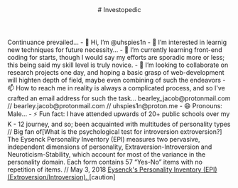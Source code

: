 <DOCUTYPE html>
<html>
<body>
  <header> # Investopedic</header>
Continuance prevailed...
- 👋 Hi, I’m @uhspies1n
- 👀 I’m interested in learnig new techniques for future necessity...
- 🌱 I’m currently learning front-end coding for starts, though I would say my efforts are sporadic more or less; this being said my skill level is truly novice.
- 💞️ I’m looking to collaborate on research projects one day, and hoping a basic grasp of web-development will highten depth of field, maybe even combining of such the endeavors 
- 📫 How to reach me in reality is always a complicated process, and so I've crafted an email address for such the task... bearley_jacob@protonmail.com // bearley.jacob@protonmail.com // uhspies1n@proton.me
- 😄 Pronouns: Male...
- ⚡ Fun fact: I have attended upwards of 20+ public schools over my K - 12 journey, and so; been acquainted with multitudes of personality types // Big fan of[What is the psychological test for introversion extroversion?]
The Eysenck Personality Inventory (EPI) measures two pervasive, independent dimensions of personality, Extraversion-Introversion and Neuroticism-Stability, which account for most of the variance in the personality domain. Each form contains 57 “Yes-No” items with no repetition of items. // May 3, 2018
<a href='https://chsresults.com/blog/test/eysencks-personality-inventory-epi-extroversionintroversion/#:~:text=The%20Eysenck%20Personality%20Inventory%20(EPI,with%20no%20repetition%20of%20items'>Eysenck's Personality Inventory (EPI) (Extroversion/Introversion). </a> [caution]
</body>
</html>
